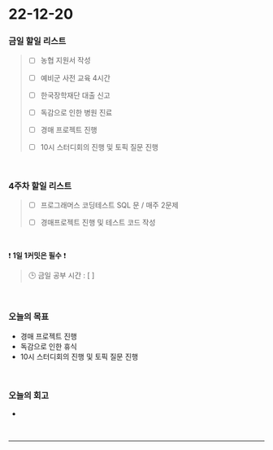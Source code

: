 # 22-12-20

### 금일 할일 리스트
> - [ ]  농협 지원서 작성
>
> - [ ]  예비군 사전 교육 4시간
>
> - [ ]  한국장학재단 대출 신고
>
> - [ ]  독감으로 인한 병원 진료
>
> - [ ]  경매 프로젝트 진행
>
> - [ ]  10시 스터디회의 진행 및 토픽 질문 진행

<br/>

### 4주차 할일 리스트  

> - [ ]  프로그래머스 코딩테스트 SQL 문 / 매주 2문제  
>
> - [ ]  경매프로젝트 진행 및 테스트 코드 작성

<br/>

❗ **1일 1커밋은 필수** ❗
> 🕒 금일 공부 시간 : [  ]
  
<br/>

### 오늘의 목표
- 경매 프로젝트 진행
- 독감으로 인한 휴식
- 10시 스터디회의 진행 및 토픽 질문 진행

<br>

### 오늘의 회고
- 

<br/>

------------  